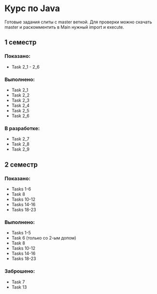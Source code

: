 # Курс по Java
Готовые задания слиты с master веткой.
Для проверки можно скачать master и раскомментить в Main нужный import и execute.
## 1 семестр
### Показано:
- Task 2_1 - 2_6
### Выполнено:
- Task 2_1
- Task 2_2
- Task 2_3
- Task 2_4
- Task 2_5
- Task 2_6
### В разработке:
- Task 2_7
- Task 2_8
- Task 2_9

## 2 семестр
### Показано:
- Tasks 1-6
- Task 8
- Tasks 10-12
- Tasks 14-16
- Tasks 18-23
### Выполнено:
- Tasks 1-5
- Task 6 (только со 2-ым допом)
- Task 8
- Tasks 10-12
- Tasks 14-16
- Tasks 18-23
### Заброшено:
- Task 7
- Task 13



